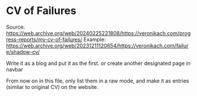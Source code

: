 # CV of Failures
Source: https://web.archive.org/web/20240225221808/https://veronikach.com/progress-reports/my-cv-of-failures/
Example: https://web.archive.org/web/20231211120654/https://veronikach.com/failure/shadow-cv/

Write it as a blog and put it as the first. or create another designated page in navbar 

From now on in this file, only list them in a raw mode, and make it as entries (similar to original CV) on the website.

